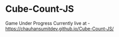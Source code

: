 # Cube-Count-JS
Game Under Progress 
Currently live at -https://chauhansumitdev.github.io/Cube-Count-JS/
